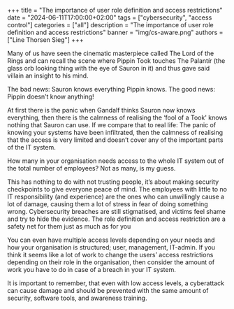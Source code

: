 +++
title = "The importance of user role definition and access restrictions"
date = "2024-06-11T17:00:00+02:00"
tags = ["cybersecurity", "access control"]
categories = ["all"]
description = "The importance of user role definition and access restrictions"
banner = "img/cs-aware.png"
authors = ["Line Thorsen Sieg"]
+++

Many of us have seen the cinematic masterpiece called The Lord of the Rings and can recall the scene where Pippin Took touches The Palantír (the glass orb looking thing with the eye of Sauron in it) and thus gave said villain an insight to his mind. 

The bad news: Sauron knows everything Pippin knows. 
The good news: Pippin doesn’t know anything! 

At first there is the panic when Gandalf thinks Sauron now knows everything, then there is the calmness of realising the ‘fool of a Took' knows nothing that Sauron can use. If we compare that to real life: The panic of knowing your systems have been infiltrated, then the calmness of realising that the access is very limited and doesn’t cover any of the important parts of the IT system. 

How many in your organisation needs access to the whole IT system out of the total number of employees? Not as many, is my guess. 

This has nothing to do with not trusting people, it’s about making security checkpoints to give everyone peace of mind. The employees with little to no IT responsibility (and experience) are the ones who can unwillingly cause a lot of damage, causing them a lot of stress in fear of doing something wrong. Cybersecurity breaches are still stigmatised, and victims feel shame and try to hide the evidence. The role definition and access restriction are a safety net for them just as much as for you

You can even have multiple access levels depending on your needs and how your organisation is structured; user, management, IT-admin. If you think it seems like a lot of work to change the users’ access restrictions depending on their role in the organisation, then consider the amount of work you have to do in case of a breach in your IT system. 

It is important to remember, that even with low access levels, a cyberattack can cause damage and should be prevented with the same amount of security, software tools, and awareness training.
